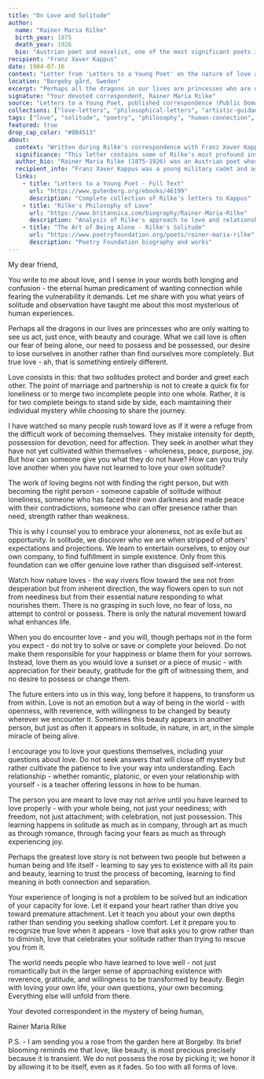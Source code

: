 ```yaml
---
title: "On Love and Solitude"
author:
  name: "Rainer Maria Rilke"
  birth_year: 1875
  death_year: 1926
  bio: "Austrian poet and novelist, one of the most significant poets in the German language"
recipient: "Franz Xaver Kappus"
date: 1904-07-16
context: "Letter from 'Letters to a Young Poet' on the nature of love and human connection"
location: "Borgeby gård, Sweden"
excerpt: "Perhaps all the dragons in our lives are princesses who are only waiting to see us act, just once, with beauty and courage."
signature: "Your devoted correspondent, Rainer Maria Rilke"
source: "Letters to a Young Poet, published correspondence (Public Domain)"
collections: ["love-letters", "philosophical-letters", "artistic-guidance"]
tags: ["love", "solitude", "poetry", "philosophy", "human-connection", "growth"]
featured: true
drop_cap_color: "#8B4513"
about:
  context: "Written during Rilke's correspondence with Franz Xaver Kappus, a young military cadet and aspiring poet. This letter series became one of the most influential collections of advice on art, life, and love ever written."
  significance: "This letter contains some of Rilke's most profound insights into love as a force for individual growth rather than mere romantic fulfillment. His understanding of solitude as necessary for deep human connection revolutionized thinking about relationships."
  author_bio: "Rainer Maria Rilke (1875-1926) was an Austrian poet whose works explore themes of love, death, and spiritual transformation. His 'Letters to a Young Poet' and poems like the 'Duino Elegies' profoundly influenced modern literature and philosophy."
  recipient_info: "Franz Xaver Kappus was a young military cadet and aspiring poet who wrote to Rilke seeking advice. Though their correspondence lasted only from 1903-1908, Rilke's responses became a timeless guide for artists and anyone seeking deeper understanding of life."
  links:
    - title: "Letters to a Young Poet - Full Text"
      url: "https://www.gutenberg.org/ebooks/46199"
      description: "Complete collection of Rilke's letters to Kappus"
    - title: "Rilke's Philosophy of Love"
      url: "https://www.britannica.com/biography/Rainer-Maria-Rilke"
      description: "Analysis of Rilke's approach to love and relationships"
    - title: "The Art of Being Alone - Rilke's Solitude"
      url: "https://www.poetryfoundation.org/poets/rainer-maria-rilke"
      description: "Poetry Foundation biography and works"
---
```


My dear friend,

You write to me about love, and I sense in your words both longing and confusion - the eternal human predicament of wanting connection while fearing the vulnerability it demands. Let me share with you what years of solitude and observation have taught me about this most mysterious of human experiences.

Perhaps all the dragons in our lives are princesses who are only waiting to see us act, just once, with beauty and courage. What we call love is often our fear of being alone, our need to possess and be possessed, our desire to lose ourselves in another rather than find ourselves more completely. But true love - ah, that is something entirely different.

Love consists in this: that two solitudes protect and border and greet each other. The point of marriage and partnership is not to create a quick fix for loneliness or to merge two incomplete people into one whole. Rather, it is for two complete beings to stand side by side, each maintaining their individual mystery while choosing to share the journey.

I have watched so many people rush toward love as if it were a refuge from the difficult work of becoming themselves. They mistake intensity for depth, possession for devotion, need for affection. They seek in another what they have not yet cultivated within themselves - wholeness, peace, purpose, joy. But how can someone give you what they do not have? How can you truly love another when you have not learned to love your own solitude?

The work of loving begins not with finding the right person, but with becoming the right person - someone capable of solitude without loneliness, someone who has faced their own darkness and made peace with their contradictions, someone who can offer presence rather than need, strength rather than weakness.

This is why I counsel you to embrace your aloneness, not as exile but as opportunity. In solitude, we discover who we are when stripped of others' expectations and projections. We learn to entertain ourselves, to enjoy our own company, to find fulfillment in simple existence. Only from this foundation can we offer genuine love rather than disguised self-interest.

Watch how nature loves - the way rivers flow toward the sea not from desperation but from inherent direction, the way flowers open to sun not from neediness but from their essential nature responding to what nourishes them. There is no grasping in such love, no fear of loss, no attempt to control or possess. There is only the natural movement toward what enhances life.

When you do encounter love - and you will, though perhaps not in the form you expect - do not try to solve or save or complete your beloved. Do not make them responsible for your happiness or blame them for your sorrows. Instead, love them as you would love a sunset or a piece of music - with appreciation for their beauty, gratitude for the gift of witnessing them, and no desire to possess or change them.

The future enters into us in this way, long before it happens, to transform us from within. Love is not an emotion but a way of being in the world - with openness, with reverence, with willingness to be changed by beauty wherever we encounter it. Sometimes this beauty appears in another person, but just as often it appears in solitude, in nature, in art, in the simple miracle of being alive.

I encourage you to love your questions themselves, including your questions about love. Do not seek answers that will close off mystery but rather cultivate the patience to live your way into understanding. Each relationship - whether romantic, platonic, or even your relationship with yourself - is a teacher offering lessons in how to be human.

The person you are meant to love may not arrive until you have learned to love properly - with your whole being, not just your neediness; with freedom, not just attachment; with celebration, not just possession. This learning happens in solitude as much as in company, through art as much as through romance, through facing your fears as much as through experiencing joy.

Perhaps the greatest love story is not between two people but between a human being and life itself - learning to say yes to existence with all its pain and beauty, learning to trust the process of becoming, learning to find meaning in both connection and separation.

Your experience of longing is not a problem to be solved but an indication of your capacity for love. Let it expand your heart rather than drive you toward premature attachment. Let it teach you about your own depths rather than sending you seeking shallow comfort. Let it prepare you to recognize true love when it appears - love that asks you to grow rather than to diminish, love that celebrates your solitude rather than trying to rescue you from it.

The world needs people who have learned to love well - not just romantically but in the larger sense of approaching existence with reverence, gratitude, and willingness to be transformed by beauty. Begin with loving your own life, your own questions, your own becoming. Everything else will unfold from there.

Your devoted correspondent in the mystery of being human,

Rainer Maria Rilke

P.S. - I am sending you a rose from the garden here at Borgeby. Its brief blooming reminds me that love, like beauty, is most precious precisely because it is transient. We do not possess the rose by picking it; we honor it by allowing it to be itself, even as it fades. So too with all forms of love.